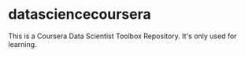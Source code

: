 datasciencecoursera
===================

This is a Coursera Data Scientist Toolbox Repository.
It's only used for learning.
